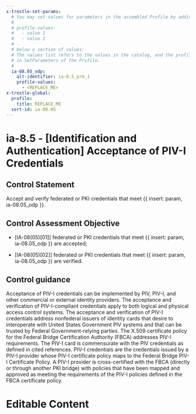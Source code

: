 ```yaml
---
x-trestle-set-params:
  # You may set values for parameters in the assembled Profile by adding
  #
  # profile-values:
  #   - value 1
  #   - value 2
  #
  # below a section of values:
  # The values list refers to the values in the catalog, and the profile-values represent values
  # in SetParameters of the Profile.
  #
  ia-08.05_odp:
    alt-identifier: ia-8.5_prm_1
    profile-values:
      - <REPLACE_ME>
x-trestle-global:
  profile:
    title: REPLACE_ME
  sort-id: ia-08.05
---
```


# ia-8.5 - \[Identification and Authentication\] Acceptance of PIV-I Credentials

## Control Statement

Accept and verify federated or PKI credentials that meet {{ insert: param, ia-08.05_odp }}.

## Control Assessment Objective

- \[IA-08(05)[01]\] federated or PKI credentials that meet {{ insert: param, ia-08.05_odp }} are accepted;

- \[IA-08(05)[02]\] federated or PKI credentials that meet {{ insert: param, ia-08.05_odp }} are verified.

## Control guidance

Acceptance of PIV-I credentials can be implemented by PIV, PIV-I, and other commercial or external identity providers. The acceptance and verification of PIV-I-compliant credentials apply to both logical and physical access control systems. The acceptance and verification of PIV-I credentials address nonfederal issuers of identity cards that desire to interoperate with United States Government PIV systems and that can be trusted by Federal Government-relying parties. The X.509 certificate policy for the Federal Bridge Certification Authority (FBCA) addresses PIV-I requirements. The PIV-I card is commensurate with the PIV credentials as defined in cited references. PIV-I credentials are the credentials issued by a PIV-I provider whose PIV-I certificate policy maps to the Federal Bridge PIV-I Certificate Policy. A PIV-I provider is cross-certified with the FBCA (directly or through another PKI bridge) with policies that have been mapped and approved as meeting the requirements of the PIV-I policies defined in the FBCA certificate policy.

# Editable Content

<!-- Make additions and edits below -->
<!-- The above represents the contents of the control as received by the profile, prior to additions. -->
<!-- If the profile makes additions to the control, they will appear below. -->
<!-- The above markdown may not be edited but you may edit the content below, and/or introduce new additions to be made by the profile. -->
<!-- If there is a yaml header at the top, parameter values may be edited. Use --set-parameters to incorporate the changes during assembly. -->
<!-- The content here will then replace what is in the profile for this control, after running profile-assemble. -->
<!-- The current profile has no added parts for this control, but you may add new ones here. -->
<!-- Each addition must have a heading either of the form ## Control my_addition_name -->
<!-- or ## Part a. (where the a. refers to one of the control statement labels.) -->
<!-- "## Control" parts are new parts added after the statement part. -->
<!-- "## Part" parts are new parts added into the top-level statement part with that label. -->
<!-- Subparts may be added with nested hash levels of the form ### My Subpart Name -->
<!-- underneath the parent ## Control or ## Part being added -->
<!-- See https://ibm.github.io/compliance-trestle/tutorials/ssp_profile_catalog_authoring/ssp_profile_catalog_authoring for guidance. -->
